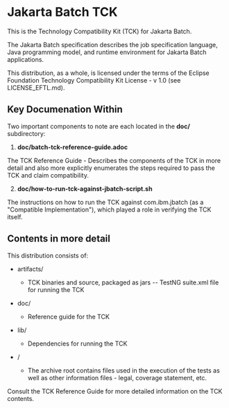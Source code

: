 # Jakarta Batch TCK 

This is the Technology Compatibility Kit (TCK) for Jakarta Batch.  

The Jakarta Batch specification describes the job specification language,
Java programming model, and runtime environment for Jakarta Batch applications.

This distribution, as a whole, is licensed under the terms of the Eclipse Foundation Technology Compatibility Kit License - v 1.0 (see LICENSE_EFTL.md).

## Key Documenation Within

Two important components to note are each located in the **doc/** subdirectory: 

1. **doc/batch-tck-reference-guide.adoc**

The TCK Reference Guide - Describes the components of the TCK in more detail and also more explicitly enumerates the steps required to pass the TCK and claim compatibility.

2.  **doc/how-to-run-tck-against-jbatch-script.sh**

The instructions on how to run the TCK against com.ibm.jbatch (as a "Compatible Implementation"), which played a role in verifying the TCK itself.

## Contents in more detail

This distribution consists of:

* artifacts/

  * TCK binaries and source, packaged as jars
   -- TestNG suite.xml file for running the TCK

* doc/

  * Reference guide for the TCK

* lib/

  * Dependencies for running the TCK

* /  

  * The archive root contains files used in the execution of the tests as well as other information files - legal, coverage statement, etc.

Consult the TCK Reference Guide for more detailed information on the TCK contents.
